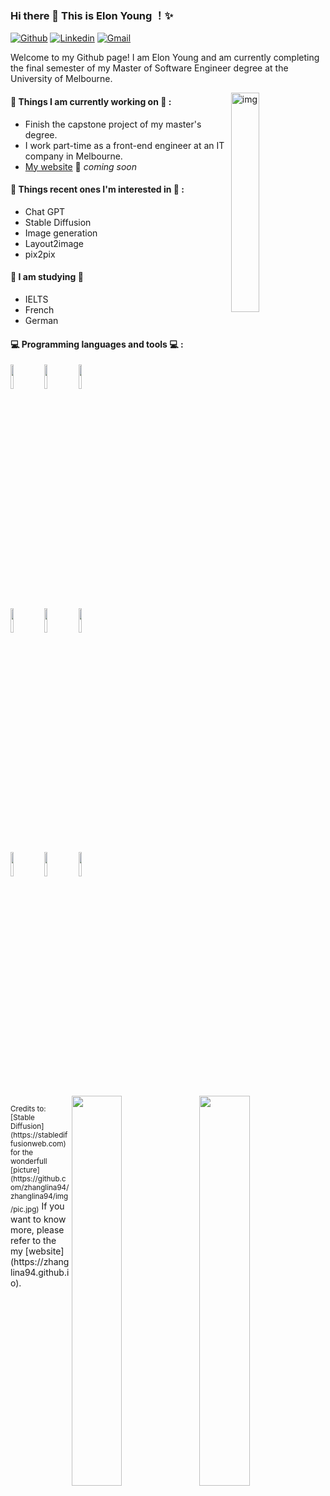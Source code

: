 ### Hi there 👋 This is Elon Young ！✨ 
 
 
[![Github](https://img.shields.io/badge/-Github-000?style=flat&logo=Github&logoColor=white)]([https://github.com/zhanglina94](https://github.com/ElonQuasimodoYoung))
[![Linkedin](https://img.shields.io/badge/-LinkedIn-blue?style=flat&logo=Linkedin&logoColor=white)](https://www.linkedin.com/in/elonyoung/)
[![Gmail](https://img.shields.io/badge/-Gmail-c14438?style=flat&logo=Gmail&logoColor=white)](elonyang15972373908@gmail.com)
 
Welcome to my Github page! I am Elon Young and am currently completing the final semester of my Master of Software Engineer degree at the University of Melbourne.

<img align="right" alt="img" src="https://github.com/ElonQuasimodoYoung/ElonQuasimodoYoung/blob/main/DonghaoYang1.JPG" width="30%" height="auto" />
 
 
#### 🌱 Things I am currently working on 🌱 : 
- Finish the capstone project of my master's degree.
- I work part-time as a front-end engineer at an IT company in Melbourne.
- [My website](https://elonquasimodoyoung.github.io/donghaoyang/) 🚀 *coming soon*
 
 
#### 💪 Things recent ones I'm interested in 💪 : 
- Chat GPT
- Stable Diffusion
- Image generation
- Layout2image
- pix2pix
#### 🌻 I am studying 🌻
- IELTS
- French
- German
#### :computer: Programming languages and tools :computer: : 
<p>
<code><img width="10%" src="https://www.vectorlogo.zone/logos/ubuntu/ubuntu-ar21.svg"></code>
<code><img width="10%" src="https://www.vectorlogo.zone/logos/python/python-ar21.svg"></code>
<code><img width="10%" src="https://www.vectorlogo.zone/logos/tensorflow/tensorflow-ar21.svg"></code>
<br />
<code><img width="10%" src="https://www.vectorlogo.zone/logos/git-scm/git-scm-ar21.svg"></code>
<code><img width="10%" src="https://www.vectorlogo.zone/logos/virtualbox/virtualbox-ar21.svg"></code>
<code><img width="10%" src="https://www.vectorlogo.zone/logos/visualstudio_code/visualstudio_code-ar21.svg"></code>
<br />
<code><img width="10%" src="https://www.vectorlogo.zone/logos/reactjs/reactjs-ar21.svg"></code>
<code><img width="10%" src="https://www.vectorlogo.zone/logos/w3_css/w3_css-ar21.svg"></code>
<code><img width="10%" src="https://www.vectorlogo.zone/logos/broccolijs/broccolijs-ar21.svg"></code>
<br />
<img width="40%" align="right" src="https://github-readme-stats.vercel.app/api?username=ElonQuasimodoYoung&show_icons=true&hide_border=false" />
<img width="40%" align="right" src="https://github-readme-stats.vercel.app/api/top-langs/?username=ElonQuasimodoYoung&show_icons=true&hide_border=false" />
</p>
<sub>Credits to: <br/>[Stable Diffusion](https://stablediffusionweb.com) for the wonderfull [picture](https://github.com/zhanglina94/zhanglina94/img/pic.jpg)</sub>
If you want to know more, please refer to the my [website](https://zhanglina94.github.io).

